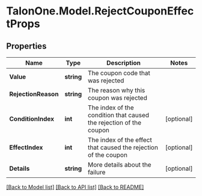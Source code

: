 
# TalonOne.Model.RejectCouponEffectProps

## Properties

Name | Type | Description | Notes
------------ | ------------- | ------------- | -------------
**Value** | **string** | The coupon code that was rejected | 
**RejectionReason** | **string** | The reason why this coupon was rejected | 
**ConditionIndex** | **int** | The index of the condition that caused the rejection of the coupon | [optional] 
**EffectIndex** | **int** | The index of the effect that caused the rejection of the coupon | [optional] 
**Details** | **string** | More details about the failure | [optional] 

[[Back to Model list]](../README.md#documentation-for-models)
[[Back to API list]](../README.md#documentation-for-api-endpoints)
[[Back to README]](../README.md)

